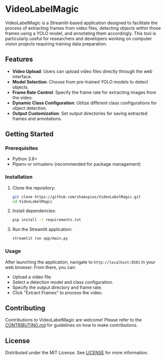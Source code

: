 # VideoLabelMagic

VideoLabelMagic is a Streamlit-based application designed to facilitate the process of extracting frames from video files, detecting objects within those frames using a YOLO model, and annotating them accordingly. This tool is particularly useful for researchers and developers working on computer vision projects requiring training data preparation.

## Features

- **Video Upload**: Users can upload video files directly through the web interface.
- **Model Selection**: Choose from pre-trained YOLO models to detect objects.
- **Frame Rate Control**: Specify the frame rate for extracting images from the video.
- **Dynamic Class Configuration**: Utilize different class configurations for object detection.
- **Output Customization**: Set output directories for saving extracted frames and annotations.

## Getting Started

### Prerequisites

- Python 3.8+
- Pipenv or virtualenv (recommended for package management)

### Installation

1. Clone the repository:
   ```bash
   git clone https://github.com/shamspias/VideoLabelMagic.git
   cd VideoLabelMagic
   ```

2. Install dependencies:
   ```bash
   pip install -r requirements.txt
   ```

3. Run the Streamlit application:
   ```bash
   streamlit run app/main.py
   ```

### Usage

After launching the application, navigate to `http://localhost:8501` in your web browser. From there, you can:

- Upload a video file.
- Select a detection model and class configuration.
- Specify the output directory and frame rate.
- Click "Extract Frames" to process the video.

## Contributing

Contributions to VideoLabelMagic are welcome! Please refer to the [CONTRIBUTING.md](CONTRIBUTING.md) for guidelines on how to make contributions.

## License

Distributed under the MIT License. See [LICENSE](LICENSE) for more information.